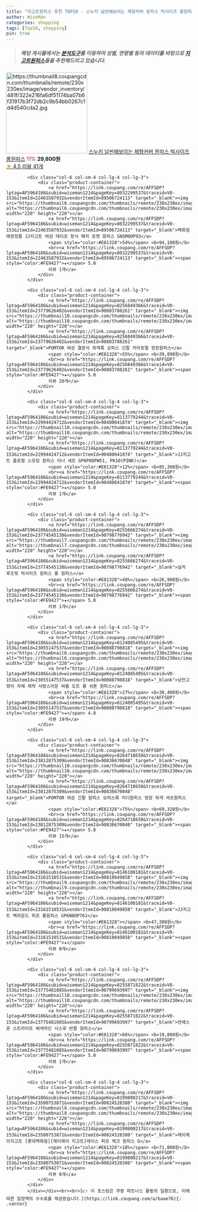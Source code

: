 ```yaml
---
title: "지고트원피스 추천 TOP10 - 스누키 날씬해보이는 체형커버 원피스 빅사이즈 롱원피스"
author: WiseMan
categories: shopping
tags: [Top10, shopping]
pin: true
---
```


> ##### 해당 게시물에서는 [**분석도구**](https://itemscout.io/)를 이용하여 **성별**, **연령별** 등의 데이터를 바탕으로 [**지고트원피스**](https://link.coupang.com/a/baae76)들을 추천해드리고 있습니다.
<div class="container"><div class="row">
            <div class="col-6 col-sm-4 col-lg-4 col-lg-3">
                <div class="product-container">
                    <a href="https://link.coupang.com/re/AFFSDP?lptag=AF5964186&subid=wiseman1214&pageKey=8085143951&traceid=V0-153&itemId=22814144805&vendorItemId=89866342892" target="_blank"><img src="https://thumbnail8.coupangcdn.com/thumbnails/remote/230x230ex/image/vendor_inventory/481f/322e216fa6df51174ba07b6f31917b3f72db2c9b54bb0267c1d4d540cda2.jpg" alt="https://thumbnail8.coupangcdn.com/thumbnails/remote/230x230ex/image/vendor_inventory/481f/322e216fa6df51174ba07b6f31917b3f72db2c9b54bb0267c1d4d540cda2.jpg" width="220" height="220"></a>
                    <a href="https://link.coupang.com/re/AFFSDP?lptag=AF5964186&subid=wiseman1214&pageKey=8085143951&traceid=V0-153&itemId=22814144805&vendorItemId=89866342892" target="_blank">스누키 날씬해보이는 체형커버 원피스 빅사이즈 롱원피스</a>
                    <span style="color:#E61328">11%</span> <b>29,800원</b>
                    <br><a href="https://link.coupang.com/re/AFFSDP?lptag=AF5964186&subid=wiseman1214&pageKey=8085143951&traceid=V0-153&itemId=22814144805&vendorItemId=89866342892" target="_blank"><span style="color:#FE9427">★</span> 4.5
                    리뷰 41개</a>
                </div>
            </div>
            
            <div class="col-6 col-sm-4 col-lg-4 col-lg-3">
                <div class="product-container">
                    <a href="https://link.coupang.com/re/AFFSDP?lptag=AF5964186&subid=wiseman1214&pageKey=8032299537&traceid=V0-153&itemId=22463587932&vendorItemId=89506724113" target="_blank"><img src="https://thumbnail6.coupangcdn.com/thumbnails/remote/230x230ex/image/vendor_inventory/7ae8/85b94ed2847c801d58b568dfd8f4454632e30dceaf3079ee5c52b15798a1.jpg" alt="https://thumbnail6.coupangcdn.com/thumbnails/remote/230x230ex/image/vendor_inventory/7ae8/85b94ed2847c801d58b568dfd8f4454632e30dceaf3079ee5c52b15798a1.jpg" width="220" height="220"></a>
                    <a href="https://link.coupang.com/re/AFFSDP?lptag=AF5964186&subid=wiseman1214&pageKey=8032299537&traceid=V0-153&itemId=22463587932&vendorItemId=89506724113" target="_blank">백화점매장정품 JJ지고트 여성 테이프 장식 패치 포켓 원피스 GN5M0OP93</a>
                    <span style="color:#E61328">54%</span> <b>94,180원</b>
                    <br><a href="https://link.coupang.com/re/AFFSDP?lptag=AF5964186&subid=wiseman1214&pageKey=8032299537&traceid=V0-153&itemId=22463587932&vendorItemId=89506724113" target="_blank"><span style="color:#FE9427">★</span> 5.0
                    리뷰 1개</a>
                </div>
            </div>
            
            <div class="col-6 col-sm-4 col-lg-4 col-lg-3">
                <div class="product-container">
                    <a href="https://link.coupang.com/re/AFFSDP?lptag=AF5964186&subid=wiseman1214&pageKey=8256849366&traceid=V0-153&itemId=23779626402&vendorItemId=90803788261" target="_blank"><img src="https://thumbnail10.coupangcdn.com/thumbnails/remote/230x230ex/image/vendor_inventory/5c18/5a62c538f232477d1b25754203b94672e940835d139ffa81944715309cb3.png" alt="https://thumbnail10.coupangcdn.com/thumbnails/remote/230x230ex/image/vendor_inventory/5c18/5a62c538f232477d1b25754203b94672e940835d139ffa81944715309cb3.png" width="220" height="220"></a>
                    <a href="https://link.coupang.com/re/AFFSDP?lptag=AF5964186&subid=wiseman1214&pageKey=8256849366&traceid=V0-153&itemId=23779626402&vendorItemId=90803788261" target="_blank">POMTOR 여성 결혼식 하객룩 오피스 긴팔 카라포멀 정장원피스</a>
                    <span style="color:#E61328">55%</span> <b>39,890원</b>
                    <br><a href="https://link.coupang.com/re/AFFSDP?lptag=AF5964186&subid=wiseman1214&pageKey=8256849366&traceid=V0-153&itemId=23779626402&vendorItemId=90803788261" target="_blank"><span style="color:#FE9427">★</span> 5.0
                    리뷰 20개</a>
                </div>
            </div>
            
            <div class="col-6 col-sm-4 col-lg-4 col-lg-3">
                <div class="product-container">
                    <a href="https://link.coupang.com/re/AFFSDP?lptag=AF5964186&subid=wiseman1214&pageKey=8113779244&traceid=V0-153&itemId=22994424712&vendorItemId=90480641874" target="_blank"><img src="https://thumbnail10.coupangcdn.com/thumbnails/remote/230x230ex/image/vendor_inventory/bda0/19170ecc59774276f465950907a49f617e0bb7c3335c256e98ab2c0bebd0.jpg" alt="https://thumbnail10.coupangcdn.com/thumbnails/remote/230x230ex/image/vendor_inventory/bda0/19170ecc59774276f465950907a49f617e0bb7c3335c256e98ab2c0bebd0.jpg" width="220" height="220"></a>
                    <a href="https://link.coupang.com/re/AFFSDP?lptag=AF5964186&subid=wiseman1214&pageKey=8113779244&traceid=V0-153&itemId=22994424712&vendorItemId=90480641874" target="_blank">JJ지고트 플로럴 스모킹 원피스 이너 세트 GP6P0OPW51, PK10(PINK)</a>
                    <span style="color:#E61328">12%</span> <b>85,300원</b>
                    <br><a href="https://link.coupang.com/re/AFFSDP?lptag=AF5964186&subid=wiseman1214&pageKey=8113779244&traceid=V0-153&itemId=22994424712&vendorItemId=90480641874" target="_blank"><span style="color:#FE9427">★</span> 5.0
                    리뷰 1개</a>
                </div>
            </div>
            
            <div class="col-6 col-sm-4 col-lg-4 col-lg-3">
                <div class="product-container">
                    <a href="https://link.coupang.com/re/AFFSDP?lptag=AF5964186&subid=wiseman1214&pageKey=8255666274&traceid=V0-153&itemId=23774545130&vendorItemId=90798776942" target="_blank"><img src="https://thumbnail7.coupangcdn.com/thumbnails/remote/230x230ex/image/vendor_inventory/ad7b/8a92f2d963b6ada50b765c381bc5f5c09937367796146c5f580de6dd8dc4.jpg" alt="https://thumbnail7.coupangcdn.com/thumbnails/remote/230x230ex/image/vendor_inventory/ad7b/8a92f2d963b6ada50b765c381bc5f5c09937367796146c5f580de6dd8dc4.jpg" width="220" height="220"></a>
                    <a href="https://link.coupang.com/re/AFFSDP?lptag=AF5964186&subid=wiseman1214&pageKey=8255666274&traceid=V0-153&itemId=23774545130&vendorItemId=90798776942" target="_blank">실커 루즈핏 빅사이즈 원피스 롱 원피스</a>
                    <span style="color:#E61328">48%</span> <b>26,900원</b>
                    <br><a href="https://link.coupang.com/re/AFFSDP?lptag=AF5964186&subid=wiseman1214&pageKey=8255666274&traceid=V0-153&itemId=23774545130&vendorItemId=90798776942" target="_blank"><span style="color:#FE9427">★</span> 5.0
                    리뷰 1개</a>
                </div>
            </div>
            
            <div class="col-6 col-sm-4 col-lg-4 col-lg-3">
                <div class="product-container">
                    <a href="https://link.coupang.com/re/AFFSDP?lptag=AF5964186&subid=wiseman1214&pageKey=8124085495&traceid=V0-153&itemId=23055147537&vendorItemId=90088798818" target="_blank"><img src="https://thumbnail6.coupangcdn.com/thumbnails/remote/230x230ex/image/vendor_inventory/e653/55fc23592adcd526ae767b50aad6ab34172a6c6cf2a40316c18d2f7daf67.png" alt="https://thumbnail6.coupangcdn.com/thumbnails/remote/230x230ex/image/vendor_inventory/e653/55fc23592adcd526ae767b50aad6ab34172a6c6cf2a40316c18d2f7daf67.png" width="220" height="220"></a>
                    <a href="https://link.coupang.com/re/AFFSDP?lptag=AF5964186&subid=wiseman1214&pageKey=8124085495&traceid=V0-153&itemId=23055147537&vendorItemId=90088798818" target="_blank">낭만고양이 자체 제작 사랑스러운 여름 도트 롱 쉬폰 원피스</a>
                    <span style="color:#E61328">27%</span> <b>38,400원</b>
                    <br><a href="https://link.coupang.com/re/AFFSDP?lptag=AF5964186&subid=wiseman1214&pageKey=8124085495&traceid=V0-153&itemId=23055147537&vendorItemId=90088798818" target="_blank"><span style="color:#FE9427">★</span> 4.0
                    리뷰 19개</a>
                </div>
            </div>
            
            <div class="col-6 col-sm-4 col-lg-4 col-lg-3">
                <div class="product-container">
                    <a href="https://link.coupang.com/re/AFFSDP?lptag=AF5964186&subid=wiseman1214&pageKey=8264718650&traceid=V0-153&itemId=23812875309&vendorItemId=90836670048" target="_blank"><img src="https://thumbnail10.coupangcdn.com/thumbnails/remote/230x230ex/image/vendor_inventory/c4c7/3756e1b425d94b685f9b4eaf5247ed1b8d09099d5f827b1b9ee91c8a2771.jpg" alt="https://thumbnail10.coupangcdn.com/thumbnails/remote/230x230ex/image/vendor_inventory/c4c7/3756e1b425d94b685f9b4eaf5247ed1b8d09099d5f827b1b9ee91c8a2771.jpg" width="220" height="220"></a>
                    <a href="https://link.coupang.com/re/AFFSDP?lptag=AF5964186&subid=wiseman1214&pageKey=8264718650&traceid=V0-153&itemId=23812875309&vendorItemId=90836670048" target="_blank">POMTOR 여성 긴팔 원피스 오피스룩 미디원피스 정장 하객 셔츠원피스</a>
                    <span style="color:#E61328">75%</span> <b>69,320원</b>
                    <br><a href="https://link.coupang.com/re/AFFSDP?lptag=AF5964186&subid=wiseman1214&pageKey=8264718650&traceid=V0-153&itemId=23812875309&vendorItemId=90836670048" target="_blank"><span style="color:#FE9427">★</span> 5.0
                    리뷰 15개</a>
                </div>
            </div>
            
            <div class="col-6 col-sm-4 col-lg-4 col-lg-3">
                <div class="product-container">
                    <a href="https://link.coupang.com/re/AFFSDP?lptag=AF5964186&subid=wiseman1214&pageKey=8146100181&traceid=V0-153&itemId=23161510531&vendorItemId=90810049858" target="_blank"><img src="https://thumbnail9.coupangcdn.com/thumbnails/remote/230x230ex/image/vendor_inventory/b48c/6ade9cef30aa292a241af4add427ab5f80a778494bdfedd92ad8a3a52ef7.jpg" alt="https://thumbnail9.coupangcdn.com/thumbnails/remote/230x230ex/image/vendor_inventory/b48c/6ade9cef30aa292a241af4add427ab5f80a778494bdfedd92ad8a3a52ef7.jpg" width="220" height="220"></a>
                    <a href="https://link.coupang.com/re/AFFSDP?lptag=AF5964186&subid=wiseman1214&pageKey=8146100181&traceid=V0-153&itemId=23161510531&vendorItemId=90810049858" target="_blank">JJ지고트 백라운드 퍼프 롱원피스 GP6N0OP761</a>
                    <span style="color:#E61328"></span> <b>47,300원</b>
                    <br><a href="https://link.coupang.com/re/AFFSDP?lptag=AF5964186&subid=wiseman1214&pageKey=8146100181&traceid=V0-153&itemId=23161510531&vendorItemId=90810049858" target="_blank"><span style="color:#FE9427">★</span> 
                    리뷰 0개</a>
                </div>
            </div>
            
            <div class="col-6 col-sm-4 col-lg-4 col-lg-3">
                <div class="product-container">
                    <a href="https://link.coupang.com/re/AFFSDP?lptag=AF5964186&subid=wiseman1214&pageKey=8255871822&traceid=V0-153&itemId=23775481085&vendorItemId=90799693997" target="_blank"><img src="https://thumbnail10.coupangcdn.com/thumbnails/remote/230x230ex/image/vendor_inventory/4ca3/1960b06582b7f0f0903babea9a185a92a95ae99e835127a42775c4ffedc8.jpg" alt="https://thumbnail10.coupangcdn.com/thumbnails/remote/230x230ex/image/vendor_inventory/4ca3/1960b06582b7f0f0903babea9a185a92a95ae99e835127a42775c4ffedc8.jpg" width="220" height="220"></a>
                    <a href="https://link.coupang.com/re/AFFSDP?lptag=AF5964186&subid=wiseman1214&pageKey=8255871822&traceid=V0-153&itemId=23775481085&vendorItemId=90799693997" target="_blank">언에스온 스트라이프 배색라인 시스루 반팔 원피스</a>
                    <span style="color:#E61328">66%</span> <b>19,800원</b>
                    <br><a href="https://link.coupang.com/re/AFFSDP?lptag=AF5964186&subid=wiseman1214&pageKey=8255871822&traceid=V0-153&itemId=23775481085&vendorItemId=90799693997" target="_blank"><span style="color:#FE9427">★</span> 5.0
                    리뷰 1개</a>
                </div>
            </div>
            
            <div class="col-6 col-sm-4 col-lg-4 col-lg-3">
                <div class="product-container">
                    <a href="https://link.coupang.com/re/AFFSDP?lptag=AF5964186&subid=wiseman1214&pageKey=8199800217&traceid=V0-153&itemId=23500753871&vendorItemId=90824528380" target="_blank"><img src="https://thumbnail8.coupangcdn.com/thumbnails/remote/230x230ex/image/vendor_inventory/2ad6/1f2c5e45ebf2613e231e9bd90ce46088e3ffe0969cde94710e492c832339.jpg" alt="https://thumbnail8.coupangcdn.com/thumbnails/remote/230x230ex/image/vendor_inventory/2ad6/1f2c5e45ebf2613e231e9bd90ce46088e3ffe0969cde94710e492c832339.jpg" width="220" height="220"></a>
                    <a href="https://link.coupang.com/re/AFFSDP?lptag=AF5964186&subid=wiseman1214&pageKey=8199800217&traceid=V0-153&itemId=23500753871&vendorItemId=90824528380" target="_blank">제이제이지고트 [롯데백화점][제이제이 지고트]레이스 퍼프 체크 원피스 G</a>
                    <span style="color:#E61328">18%</span> <b>71,000원</b>
                    <br><a href="https://link.coupang.com/re/AFFSDP?lptag=AF5964186&subid=wiseman1214&pageKey=8199800217&traceid=V0-153&itemId=23500753871&vendorItemId=90824528380" target="_blank"><span style="color:#FE9427">★</span> 
                    리뷰 0개</a>
                </div>
            </div>
            </div></div><br><br>[👉 이 포스팅은 쿠팡 파트너스 활동의 일환으로, 이에 따른 일정액의 수수료를 제공받습니다.](https://link.coupang.com/a/baae76){: .center}